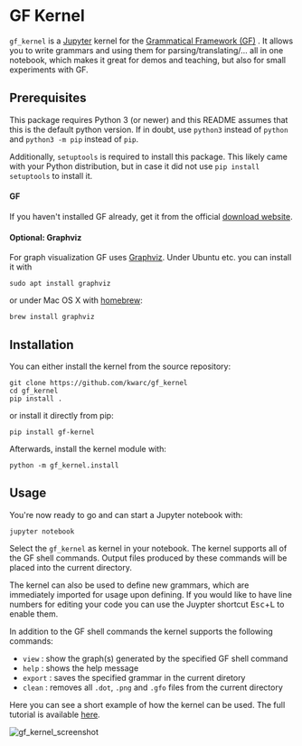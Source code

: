 GF Kernel
===========

`gf_kernel` is a [Jupyter](https://jupyter.org/) kernel for the [Grammatical Framework (GF)](https://www.grammaticalframework.org/) .
It allows you to write grammars and using them for parsing/translating/... all in one notebook,
which makes it great for demos and teaching, but also for small experiments with GF.


Prerequisites
-------------

This package requires Python 3 (or newer) and this README assumes that this is the default python version.
If in doubt, use `python3` instead of `python` and `python3 -m pip` instead of `pip`.

Additionally, `setuptools` is required to install this package.
This likely came with your Python distribution, but in case it did not use `pip install setuptools` to install it. 

#### GF

If you haven't installed GF already, get it from the official [download website](https://www.grammaticalframework.org/download/index.html).

#### Optional: Graphviz

For graph visualization GF uses [Graphviz](http://www.graphviz.org/). Under Ubuntu etc. you can install it with
    
    sudo apt install graphviz

or under Mac OS X with [homebrew](https://brew.sh):

    brew install graphviz

Installation
------------

You can either install the kernel from the source repository: 

    git clone https://github.com/kwarc/gf_kernel
    cd gf_kernel
    pip install .

or install it directly from pip:

    pip install gf-kernel

Afterwards, install the kernel module with:

    python -m gf_kernel.install
    

Usage
-----
You're now ready to go and can start a Jupyter notebook with:

    jupyter notebook

Select the `gf_kernel` as kernel in your notebook.
The kernel supports all of the GF shell commands.
Output files produced by these commands will be placed into the current directory.

The kernel can also be used to define new grammars, which are immediately imported for usage upon defining.
If you would like to have line numbers for editing your code you can use the Juypter shortcut <kbd>Esc</kbd>+<kbd>L</kbd> to enable them. 

In addition to the GF shell commands the kernel supports the following commands:
- `view` : show the graph(s) generated by the specified GF shell command
- `help` : shows the help message
- `export` : saves the specified grammar in the current diretory
- `clean` : removes all `.dot`, `.png` and `.gfo` files from the current directory

Here you can see a short example of how the kernel can be used. The full tutorial is available [here](https://github.com/KWARC/gf_kernel/blob/master/tutorial/Tutorial.ipynb).

![gf_kernel_screenshot](https://user-images.githubusercontent.com/32933575/55400990-b0e3b080-554f-11e9-9c60-96968197ca66.png)
